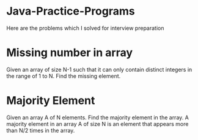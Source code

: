 # Java-Practice-Programs

Here are the problems which I solved for interview preparation

# Missing number in array 

Given an array of size N-1 such that it can only contain distinct integers in the range of 1 to N. Find the missing element.

#  Majority Element

Given an array A of N elements. Find the majority element in the array. A majority element in an array A of size N is an element that appears more than N/2 times in the array.
